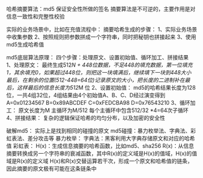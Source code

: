 哈希摘要算法：md5
保证安全性所做的签名
摘要算法是不可逆的，主要作用是对信息一致性和完整性校验

实际的业务场景中，比如在充值流程中：
摘要哈希生成的步骤：
    1、实际业务场景中收集参数
    2、按照规则把参数拼成一个字符串，同时把秘钥也拼接起来
    3、使用md5生成哈希值
    
md5底层算法原理：
    四个步骤：处理原文、设置初始值、循环加工、拼接结果
    1、处理原文：
        最终生成512*N + 448位数据，不足448的填充数据，第一位填充1，其余填充0，如果超过448位，则把这一块填满后，继续填下一块到448大小
        最后，在剩余的位置(512-448=64位)记录原文的大小，把长度的二进制补在最后，这样最后的信息长度为512*M 位
    2、设置初始值：
        md5的哈希结果长度为128位，一共4组32位，4组结果由4个初始值A、B、C、D经过演变得到
        A=0x01234567
        B=0x89ABCDEF
        C=0xFEDCBA98
        D=0x76543210
    3、循环加工：
        原文长度为M
        主循环为M/512
        每个主循环中包含512/32 *4=64次子循环
    4、拼接结果：
        复杂的逻辑保证哈希的均匀分布，以及加密的安全性
        
破解md5：
    实际上是找到相同的碰撞的原文
    md5碰撞：暴力枚举法、字典法、彩虹表法、差分攻击等
    暴力枚举：
    字典法：黑客利用大字典存储原文和对应的哈希值
    彩虹表：
        H(x)：生成信息摘要的哈希函数，比如md5、sha256
        R(x)：从信息摘要转换成另一个字符串的衰减函数，其中R(x)的定义域是H(x)的值域，H(x)的值域是R(x)的定义域
        H(x)和R(x)交替运算若干次，形成一个原文和哈希值的链条，因此摘要的原文极有可能在这条链条中
        
        



